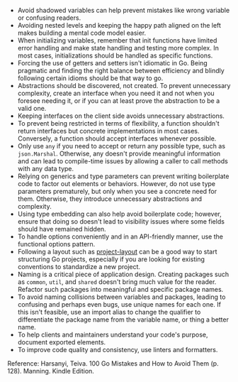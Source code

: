 * Avoid shadowed variables can help prevent mistakes like wrong variable or confusing readers.
* Avoiding nested levels and keeping the happy path aligned on the left makes building a mental code model easier.
* When initializing variables, remember that init functions have limited error handling and make state handling and testing more complex. In most cases, initializations should be handled as specific functions.
* Forcing the use of getters and setters isn't idiomatic in Go. Being pragmatic and finding the right balance between efficiency and blindly following certain idioms should be that way to go.
* Abstractions should be discovered, not created. To prevent unnecessary complexity, create an interface when you need it and not when you foresee needing it, or if you can at least prove the abstraction to be a valid one.
* Keeping interfaces on the client side avoids unnecessary abstractions.
* To prevent being restricted in terms of flexibility, a function shouldn't return interfaces but concrete implementations in most cases. Conversely, a function should accept interfaces whenever possible.
* Only use `any` if you need to accept or return any possible type, such as `json.Marshal`. Otherwise, any doesn't provide meaningful information and can lead to compile-time issues by allowing a caller to call methods with any data type.
* Relying on generics and type parameters can prevent writing boilerplate code to factor out elements or behaviors. However, do not use type parameters prematurely, but only when you see a concrete need for them. Otherwise, they introduce unnecessary abstractions and complexity.
* Using type embedding can also help avoid boilerplate code; however, ensure that doing so doesn't lead to visibility issues where some fields should have remained hidden.
* To handle options conveniently and in an API-friendly manner, use the functional options pattern.
* Following a layout such as [project-layout](https://github.com/golang-standards/project-layout) can be a good way to start structuring Go projects, especially if you are looking for existing conventions to standardize a new project.
* Naming is a critical piece of application design. Creating packages such as `common`, `util`, and `shared` doesn't bring much value for the reader. Refactor such packages into meaningful and specific package names.
* To avoid naming collisions between variables and packages, leading to confusing and perhaps even bugs, use unique names for each one. If this isn't feasible, use an import alias to change the qualifier to differentiate the package name from the variable name, or thing a better name.
* To help clients and maintainers understand your code's purpose, document exported elements.
* To improve code quality and consistency, use linters and formatters.

Reference: Harsanyi, Teiva. 100 Go Mistakes and How to Avoid Them (p. 128). Manning. Kindle Edition. 